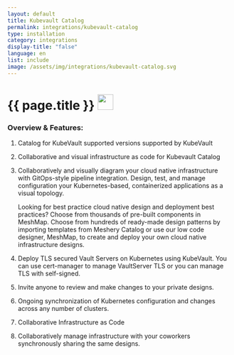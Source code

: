 ```yaml
---
layout: default
title: Kubevault Catalog
permalink: integrations/kubevault-catalog
type: installation
category: integrations
display-title: "false"
language: en
list: include
image: /assets/img/integrations/kubevault-catalog.svg
---
```


<h1>{{ page.title }} <img src="{{ page.image }}" style="width: 35px; height: 35px;" /></h1>


<!-- This needs replaced with the Category property, not the sub-category.
 #### Category: kubevault-catalog -->

### Overview & Features:
1. Catalog for KubeVault supported versions supported by KubeVault

2. Collaborative and visual infrastructure as code for Kubevault Catalog

4. 
    Collaboratively and visually diagram your cloud native infrastructure with GitOps-style pipeline integration. Design, test, and manage configuration your Kubernetes-based, containerized applications as a visual topology.



    Looking for best practice cloud native design and deployment best practices? Choose from thousands of pre-built components in MeshMap. Choose from hundreds of ready-made design patterns by importing templates from Meshery Catalog or use our low code designer, MeshMap, to create and deploy your own cloud native infrastructure designs.



5. Deploy TLS secured Vault Servers on Kubernetes using KubeVault. You can use cert-manager to manage VaultServer TLS or you can manage TLS with self-signed.

6. Invite anyone to review and make changes to your private designs.

7. Ongoing synchronization of Kubernetes configuration and changes across any number of clusters.

8. Collaborative Infrastructure as Code

9. Collaboratively manage infrastructure with your coworkers synchronously sharing the same designs.

